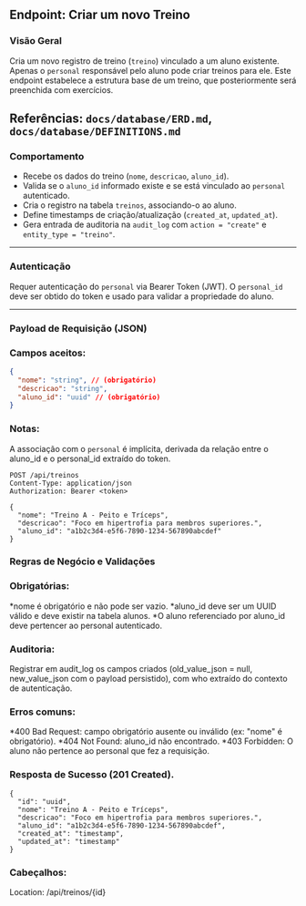 ## Endpoint: Criar um novo Treino

### Visão Geral

Cria um novo registro de treino (`treino`) vinculado a um aluno existente. Apenas o `personal` responsável pelo aluno pode criar treinos para ele. Este endpoint estabelece a estrutura base de um treino, que posteriormente será preenchida com exercícios.

## **Referências:** `docs/database/ERD.md`, `docs/database/DEFINITIONS.md`

### Comportamento

- Recebe os dados do treino (`nome`, `descricao`, `aluno_id`).
- Valida se o `aluno_id` informado existe e se está vinculado ao `personal` autenticado.
- Cria o registro na tabela `treinos`, associando-o ao aluno.
- Define timestamps de criação/atualização (`created_at`, `updated_at`).
- Gera entrada de auditoria na `audit_log` com `action = "create"` e `entity_type = "treino"`.

---

### Autenticação

Requer autenticação do `personal` via Bearer Token (JWT). O `personal_id` deve ser obtido do token e usado para validar a propriedade do aluno.

---

### Payload de Requisição (JSON)

### Campos aceitos:

```json
{
  "nome": "string", // (obrigatório)
  "descricao": "string",
  "aluno_id": "uuid" // (obrigatório)
}
```

### Notas:

A associação com o `personal` é implícita, derivada da relação entre o aluno_id e o personal_id extraído do token.

```
POST /api/treinos
Content-Type: application/json
Authorization: Bearer <token>

{
  "nome": "Treino A - Peito e Tríceps",
  "descricao": "Foco em hipertrofia para membros superiores.",
  "aluno_id": "a1b2c3d4-e5f6-7890-1234-567890abcdef"
}
```

### Regras de Negócio e Validações

### Obrigatórias:

*nome é obrigatório e não pode ser vazio.
*aluno_id deve ser um UUID válido e deve existir na tabela alunos.
\*O aluno referenciado por aluno_id deve pertencer ao personal autenticado.

### Auditoria:

Registrar em audit_log os campos criados (old_value_json = null, new_value_json com o payload persistido), com who extraído do contexto de autenticação.

### Erros comuns:

*400 Bad Request: campo obrigatório ausente ou inválido (ex: "nome" é obrigatório).
*404 Not Found: aluno_id não encontrado.
\*403 Forbidden: O aluno não pertence ao personal que fez a requisição.

### Resposta de Sucesso (201 Created).

```
{
  "id": "uuid",
  "nome": "Treino A - Peito e Tríceps",
  "descricao": "Foco em hipertrofia para membros superiores.",
  "aluno_id": "a1b2c3d4-e5f6-7890-1234-567890abcdef",
  "created_at": "timestamp",
  "updated_at": "timestamp"
}
```

### Cabeçalhos:

Location: /api/treinos/{id}

```

```
